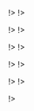 <!agenda|title=ESUG 2022

<!day|start=22 aout 2022

<!segment|start=9:30

<!break|subject=Welcome&length=30&room=Amphi A1!>

<!talk|subject=PharoJS&length=45&author=N. BOURAQADI and D. MASON&room=Amphi A1!>
<!talk|subject=eXtreme Programming&length=45&author=V. BLONDEAU and F. CANIPA&room=Amphi A1!>
<!talk|subject=VM testing&length=30&author= G. Polito&room=Amphi A1!>

<!break|subject=Lunch&length=120&room=Amphi A1!>

<!talk|subject=Microdown&length=45&author=S. DUCASSE and K. OSTERBYE&room=Amphi A1!>
<!talk|subject=Pharo-IA&length=30&author=S. MONTANO and O. ZAITSEV&room=Amphi A1!>
<!talk|subject=First Class Variables as Annotations&length=30&author=M. DENKER and N. HARTL&room=Amphi A1!>

<!break|subject=Coffee Break&length=30&room=Amphi A1!>

<!talk|subject=Lepiter: Moldable Knowledge platform&length=45&author=A. CHIS&room=Amphi A1!>


<!break|subject=Live Music Show&length=60&room=Amphi A1!>
<!break|subject=Award Competition&length=120&room=Amphi A1!>
!>
!>

<!day|start=23 aout 2022

<!segment|start=9:15
<!talk|subject=Pharo 10&length=45&author=S. DUCASSE&room=Amphi A1!>

<!break|subject=Coffee Break&length=30&room=Amphi A1!>

<!talk|subject=Roassal3 updates&length=45&author=M. TORRES&room=Amphi A1!>
<!talk|subject=Application Development with Pharo&length=45&author=P. TESONE and G. POLITO&room=Amphi A1!>

<!break|subject=Lunch&length=120&room=Amphi A1!>

<!talk|subject=Visual Studio Code as a Smalltal IDE&length=30&author=J. FOSTER&room=Amphi A1!>
<!talk|subject=Bloc for Pharo: object-oriented UI foundations&length=45&author=M. DIAS and P. TESONE&room=Amphi A1!>
<!talk|subject=Pharo Pro&length=30&author=N. HARTL And M. DENKER&room=Amphi A1!>

<!break|subject=Coffee Break&length=30&room=Amphi A1!>

<!talk|subject=Deploying and Scaling Pharo with a Database in pratice&length=45&author=N. HARTL&room=Amphi A1!>
<!break|subject=Show us your projects&length=60&room=Amphi A1!>
!>
!>

<!day|start=24 aout 2022

<!segment|start=9:15
<!talk|subject=Gemtalk Update&length=45&author=N. GREEN&room=Amphi A1!>

<!break|subject=Coffee Break&length=30&room=Amphi A1!>

<!talk|subject=Digitize your process with Apptive Grid&length=30&author=N. HARTL&room=Amphi A1!>
<!talk|subject=Moose: Modular Analyses&length=30&author=S. LABSARI&room=Amphi A1!>
<!talk|subject=Polymath&length=30&author=O. ZAITSEV&room=Amphi A1!>

<!break|subject=Lunch&length=120&room=Amphi A1!>

<!talk|subject=Functional Smalltalk&length=30&author=D. MASON&room=Amphi A1!>
<!talk|subject=Pharo-IA hands-on: object-oriented UI foundations&length=90&author=S. JORDAN MONTANO and O. ZAYSTEV&room=Amphi A1!>

<!break|subject=Social Event&length=300&room=Amphi A1!>
!>
!>

<!day|start=25 aout 2022

<!segment|start=9:15

<!talk|subject=Glamourous Toolkit&length=45&author=A. CHIS and V. HELLER&room=Amphi A1!>
<!break|subject=Coffee Break&length=30&room=Amphi A1!>

<!talk|subject=Live Coding Music&length=30&author=D. CIPRIANI&room=Amphi A1!>
<!talk|subject=Webside&length=30&author=G. AMARAL&room=Amphi A1!>
<!talk|subject=GUI-Testing Smalltalk-AJAX web applications with Selenium 4&length=30&author=C. HARLE&room=Amphi A1!>

<!break|subject=Lunch&length=120&room=Amphi A1!>

<!talk|subject=Improving Snapshots on Pharo&length=45&author=P. TESONE and G. POLITO&room=Amphi A1!>
<!talk|subject=Working with Remote Images&length=45&author=A. GRANT&room=Amphi A1!>

<!break|subject=Coffee Break&length=30&room=Amphi A1!>
<!talk|subject=Counting sheeps&length=30&author=K. Osterbye&room=Amphi A1!>

<!break|subject=Show us your projects&length=60&room=Amphi A1!>
!>
!>

<!day|start=26 aout 2022

<!segment|start=9:15
<!talk|subject=re:mobidyc&length=45&author=T. ODA&room=Amphi A1!>

<!break|subject=Coffee Break&length=30&room=Amphi A1!>

<!talk|subject=Building an IDE in GT&length=30&author=V. HELLER&room=Amphi A1!>

<!talk|subject=Contributing to Pharo&length=30&author=S. DUCASSE&room=Amphi A1!>

<!break|subject=Lunch&length=120&room=Amphi A1!>
!>
!>

!>

